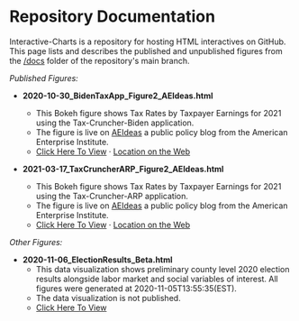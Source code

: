 Repository Documentation
==================

Interactive-Charts is a repository for hosting HTML interactives on GitHub. This page lists and describes the published and unpublished figures from the [/docs](https://github.com/grantseiter/Interactive-Charts/tree/main/docs) folder of the repository's main branch. 

*Published Figures:*

* **2020-10-30_BidenTaxApp_Figure2_AEIdeas.html**
	* This Bokeh figure shows Tax Rates by Taxpayer Earnings for 2021 using the Tax-Cruncher-Biden application.
    * The figure is live on [AEIdeas](https://www.aei.org/blog/) a public policy blog from the American Enterprise Institute.
    * [Click Here To View](https://grantseiter.com/Interactive-Charts/2020-10-30_BidenTaxApp_Figure2_AEIdeas) · [Location on the Web](https://www.aei.org/economics/how-would-joe-bidens-tax-proposals-impact-your-tax-liability/)

* **2021-03-17_TaxCruncherARP_Figure2_AEIdeas.html**
    * This Bokeh figure shows Tax Rates by Taxpayer Earnings for 2021 using the Tax-Cruncher-ARP application.</dd>
    * The figure is live on [AEIdeas](https://www.aei.org/blog/) a public policy blog from the American Enterprise Institute.</dd>
    * [Click Here To View](https://grantseiter.com/Interactive-Charts/2021-03-17_TaxCruncherARP_Figure2_AEIdeas) · [Location on the Web](https://www.aei.org/economics/how-will-the-american-rescue-plan-impact-your-2021-tax-liability/)

*Other Figures:*

* **2020-11-06_ElectionResults_Beta.html**
	* This data visualization shows preliminary county level 2020 election results alongside labor market and social variables of interest. All figures were generated at 2020-11-05T13:55:35(EST).
	* The data visualization is not published.
	* [Click Here To View](https://grantseiter.com/Interactive-Charts/2020-11-05_ElectionResults_Beta/)